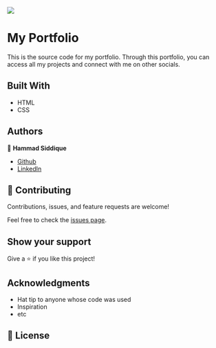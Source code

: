 ![](https://img.shields.io/badge/Microverse-blueviolet)

# My Portfolio

This is the source code for my portfolio. Through this portfolio, you can access all my projects and connect with me on other socials.


## Built With

- HTML
- CSS



## Authors

👤 **Hammad Siddique**

- [Github](https://github.com/HammadSiddique)
- [LinkedIn](https://www.linkedin.com/in/hammad-siddique-6a5469231/)

## 🤝 Contributing

Contributions, issues, and feature requests are welcome!

Feel free to check the [issues page](../../issues/).

## Show your support

Give a ⭐️ if you like this project!

## Acknowledgments

- Hat tip to anyone whose code was used
- Inspiration
- etc

## 📝 License